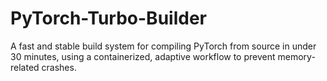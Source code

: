 # PyTorch-Turbo-Builder
A fast and stable build system for compiling PyTorch from source in under 30 minutes, using a containerized, adaptive workflow to prevent memory-related crashes.
